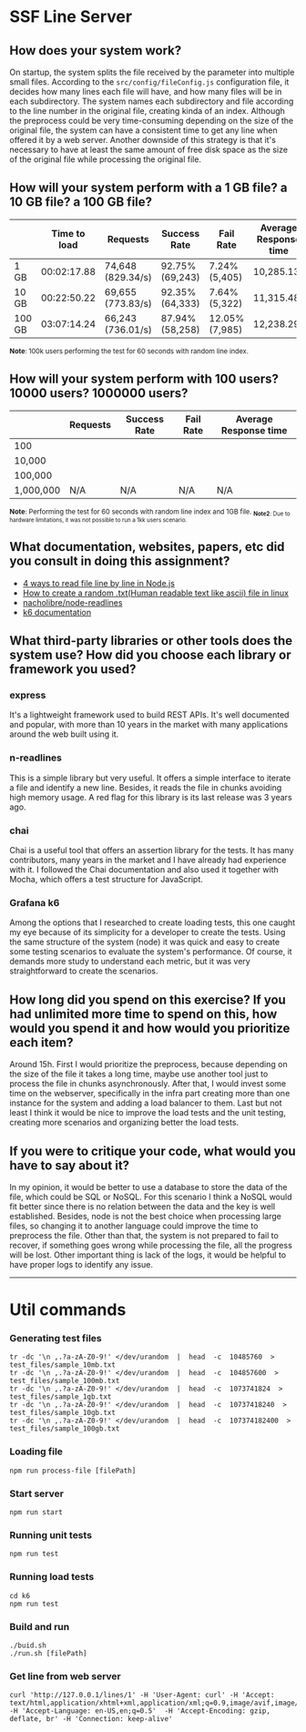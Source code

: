 # SSF Line Server

## How does your system work?
On startup, the system splits the file received by the parameter into multiple small files. According to the `src/config/fileConfig.js` configuration file, it decides how many lines each file will have, and how many files will be in each subdirectory. The system names each subdirectory and file according to the line number in the original file, creating kinda of an index.
Although the preprocess could be very time-consuming depending on the size of the original file, the system can have a consistent time to get any line when offered it by a web server. Another downside of this strategy is that it's necessary to have at least the same amount of free disk space as the size of the original file while processing the original file.

## How will your system perform with a 1 GB file? a 10 GB file? a 100 GB file?
|        | Time to load | Requests          | Success Rate    | Fail Rate      | Average Response time |
|--------|--------------|-------------------|-----------------|----------------|-----------------------|
| 1 GB   | 00:02:17.88  | 74,648 (829.34/s) | 92.75% (69,243) | 7.24% (5,405)  | 10,285.13s            |
| 10 GB  | 00:22:50.22  | 69,655 (773.83/s) | 92.35% (64,333) | 7.64% (5,322)  | 11,315.48s            |
| 100 GB | 03:07:14.24  | 66,243 (736.01/s) | 87.94% (58,258) | 12.05% (7,985) | 12,238.29s            |

<sub>**Note**: 100k users performing the test for 60 seconds with random line index.

## How will your system perform with 100 users? 10000 users? 1000000 users?
|           | Requests          | Success Rate    | Fail Rate     | Average Response time |
|-----------|-------------------|-----------------|---------------|-----------------------|
| 100       |                   |                 |               |                       |
| 10,000    |                   |                 |               |                       |
| 100,000   |                   |                 |               |                       |
| 1,000,000 | N/A               | N/A             | N/A           | N/A                   |

<sub>**Note**: Performing the test for 60 seconds with random line index and 1GB file.
<sub>**Note2**: Due to hardware limitations, it was not possible to run a 1kk users scenario.

## What documentation, websites, papers, etc did you consult in doing this assignment?
- [4 ways to read file line by line in Node.js](https://geshan.com.np/blog/2021/10/nodejs-read-file-line-by-line/)
- [How to create a random .txt(Human readable text like ascii) file in linux](https://superuser.com/a/692180)
- [nacholibre/node-readlines](https://github.com/nacholibre/node-readlines)
- [k6 documentation](https://k6.io/docs/)

## What third-party libraries or other tools does the system use? How did you choose each library or framework you used?
### express
It's a lightweight framework used to build REST APIs. It's well documented and popular, with more than 10 years in the market with many applications around the web built using it. 

### n-readlines
This is a simple library but very useful. It offers a simple interface to iterate a file and identify a new line. Besides, it reads the file in chunks avoiding high memory usage. A red flag for this library is its last release was 3 years ago.

### chai 
Chai is a useful tool that offers an assertion library for the tests. It has many contributors, many years in the market and I have already had experience with it. I followed the Chai documentation and also used it together with Mocha, which offers a test structure for JavaScript.

### Grafana k6
Among the options that I researched to create loading tests, this one caught my eye because of its simplicity for a developer to create the tests. Using the same structure of the system (node) it was quick and easy to create some testing scenarios to evaluate the system's performance. Of course, it demands more study to understand each metric, but it was very straightforward to create the scenarios.

## How long did you spend on this exercise? If you had unlimited more time to spend on this, how would you spend it and how would you prioritize each item?
Around 15h. First I would prioritize the preprocess, because depending on the size of the file it takes a long time, maybe use another tool just to process the file in chunks asynchronously. After that, I would invest some time on the webserver, specifically in the infra part creating more than one instance for the system and adding a load balancer to them. Last but not least I think it would be nice to improve the load tests and the unit testing, creating more scenarios and organizing better the load tests.

## If you were to critique your code, what would you have to say about it?
In my opinion, it would be better to use a database to store the data of the file, which could be SQL or NoSQL. For this scenario I think a NoSQL would fit better since there is no relation between the data and the key is well established. Besides, node is not the best choice when processing large files, so changing it to another language could improve the time to preprocess the file.
Other than that, the system is not prepared to fail to recover, if something goes wrong while processing the file, all the progress will be lost.
Other important thing is lack of the logs, it would be helpful to have proper logs to identify any issue.

---

# Util commands

### Generating test files
```
tr -dc '\n ,.?a-zA-Z0-9!' </dev/urandom  |  head  -c  10485760  > test_files/sample_10mb.txt
tr -dc '\n ,.?a-zA-Z0-9!' </dev/urandom  |  head  -c  104857600  > test_files/sample_100mb.txt
tr -dc '\n ,.?a-zA-Z0-9!' </dev/urandom  |  head  -c  1073741824  > test_files/sample_1gb.txt
tr -dc '\n ,.?a-zA-Z0-9!' </dev/urandom  |  head  -c  10737418240  > test_files/sample_10gb.txt
tr -dc '\n ,.?a-zA-Z0-9!' </dev/urandom  |  head  -c  107374182400  > test_files/sample_100gb.txt
```

### Loading file
```
npm run process-file [filePath]
```

### Start server
```
npm run start
```

### Running unit tests
```
npm run test
```

### Running load tests
```
cd k6
npm run test
```

### Build and run
```
./buid.sh
./run.sh [filePath]
```

### Get line from web server
```
curl 'http://127.0.0.1/lines/1' -H 'User-Agent: curl' -H 'Accept: text/html,application/xhtml+xml,application/xml;q=0.9,image/avif,image/webp,*/*;q=0.8' -H 'Accept-Language: en-US,en;q=0.5'  -H 'Accept-Encoding: gzip, deflate, br' -H 'Connection: keep-alive'
```